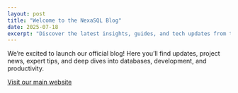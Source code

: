 ```yaml
---
layout: post
title: "Welcome to the NexaSQL Blog"
date: 2025-07-18
excerpt: "Discover the latest insights, guides, and tech updates from the NexaSQL team."
---
```


We’re excited to launch our official blog! Here you’ll find updates, project news, expert tips, and deep dives into databases, development, and productivity.

[Visit our main website](https://nexasql.com)
